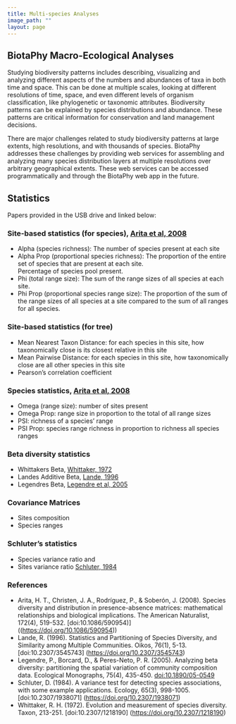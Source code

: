 ```yaml
---
title: Multi-species Analyses
image_path: ""
layout: page
---
```


## BiotaPhy Macro-Ecological Analyses 

<p>
Studying biodiversity patterns includes describing, visualizing and analyzing 
different aspects of the numbers and abundances of taxa in both time and space. 
This can be done at multiple scales, looking at different resolutions of time, 
space, and even different levels of organism classification, like phylogenetic 
or taxonomic attributes.  Biodiversity patterns can be explained by species 
distributions and abundance.  These patterns are critical information for 
conservation and land management decisions.

There are major challenges related to study biodiversity patterns at large 
extents, high resolutions, and with thousands of species.  BiotaPhy addresses 
these challenges by providing web services for assembling and analyzing many 
species distribution layers at multiple resolutions over arbitrary geographical 
extents.   These web services can be accessed programmatically and through the 
BiotaPhy web app in the future.
</p>

## Statistics

Papers provided in the USB drive and linked below:

### Site-based statistics (for species),  [Arita et al, 2008]( https://doi.org/10.1086/590954)
* Alpha (species richness): The number of species present at each site
* Alpha Prop (proportional species richness): The proportion of the entire set of species that are present at each site.  
  Percentage of species pool present.
* Phi (total range size): The sum of the range sizes of all species at each site.
* Phi Prop (proportional species range size):  The proportion of the sum of the range sizes of all species at a site 
  compared to the sum of all ranges for all species.

### Site-based statistics (for tree)
* Mean Nearest Taxon Distance: for each species in this site, how taxonomically 
  close is its closest relative in this site 
* Mean Pairwise Distance: for each species in this site, how taxonomically 
  close are all other species in this site
* Pearson’s correlation coefficient

### Species statistics, [Arita et al, 2008](https://doi.org/10.1086/590954)
* Omega (range size): number of sites present
* Omega Prop: range size in proportion to the total of all range sizes
* PSI: richness of a species’ range
* PSI Prop: species range richness in proportion to richness all species ranges

### Beta diversity statistics
* Whittakers Beta, [Whittaker, 1972](https://doi.org/10.2307/1218190)
* Landes Additive Beta, [Lande, 1996](https://doi.org/10.2307/3545743)
* Legendres Beta, [Legendre et al, 2005](https://doi.org/10.1890/05-0549)

### Covariance Matrices
* Sites composition
* Species ranges

### Schluter’s statistics
* Species variance ratio and
* Sites variance ratio [Schluter, 1984](https://doi.org/10.2307/1938071)


### References
* Arita, H. T., Christen, J. A., Rodríguez, P., & Soberón, J. (2008). Species 
  diversity and distribution in presence-absence matrices: mathematical 
  relationships and biological implications. The American Naturalist, 172(4), 
  519-532. [doi:10.1086/590954)] ((https://doi.org/10.1086/590954))
* Lande, R. (1996). Statistics and Partitioning of Species Diversity, and 
  Similarity among Multiple Communities. Oikos, 76(1), 5-13. 
  [doi:10.2307/3545743] (https://doi.org/10.2307/3545743)
* Legendre, P., Borcard, D., & Peres-Neto, P. R. (2005). Analyzing beta 
  diversity: partitioning the spatial variation of community composition data. 
  Ecological Monographs, 75(4), 435-450. 
  [doi:10.1890/05-0549](https://doi.org/10.1890/05-0549)
* Schluter, D. (1984). A variance test for detecting species associations, with 
  some example applications. Ecology, 65(3), 998-1005. 
  [doi:10.2307/1938071] (https://doi.org/10.2307/1938071)
* Whittaker, R. H. (1972). Evolution and measurement of species diversity. 
  Taxon, 213-251. [doi:10.2307/1218190] (https://doi.org/10.2307/1218190)
